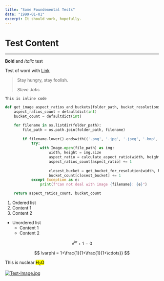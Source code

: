 ```yaml
---
title: "Some Foundemental Tests"
date: "1999-01-01"
excerpt: It should work, hopefully.
---
```


# Test Content
---
**Bold** and *Italic* test

Test of word with [Link](https://www.youtube.com/watch?v=dQw4w9WgXcQ)

>Stay hungry, stay foolish.
>
>*Steve Jobs*



`This is inline code`

```py
def get_image_aspect_ratios_and_buckets(folder_path, bucket_resolutions):
    aspect_ratios_count = defaultdict(int)
    bucket_count = defaultdict(int)

    for filename in os.listdir(folder_path):        
        file_path = os.path.join(folder_path, filename)
             
        if filename.lower().endswith(('.png', '.jpg', '.jpeg', '.bmp', '.gif')):
            try:
                with Image.open(file_path) as img:
                    width, height = img.size
                    aspect_ratio = calculate_aspect_ratio(width, height)
                    aspect_ratios_count[aspect_ratio] += 1
                    
                    closest_bucket = get_bucket_for_resolution(width, height, bucket_resolutions)
                    bucket_count[closest_bucket] += 1
            except Exception as e:
                print(f"Can not deal with image {filename}: {e}")

    return aspect_ratios_count, bucket_count
```



1. Ordered list
2. Content 1
3. Content 2

- Unordered list
    - Content 1
    - Content 2

$$ e^{i\pi} + 1 = 0 $$

$$ \varphi = 1+\frac{1}{1+\frac{1}{1+\cdots}} $$

This is nuclear <mark>H<sub>2</sub>O</mark> 

[![Test-Image.jpg](https://i.postimg.cc/PxSfdtZ0/Test-Image.jpg)](https://postimg.cc/BL1fgfmC)
